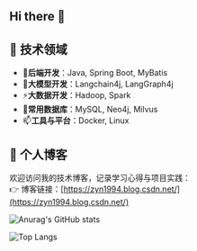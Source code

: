## Hi there 👋

## 💼 技术领域
- 🔭**后端开发**：Java, Spring Boot, MyBatis
- 🔭**大模型开发**：Langchain4j, LangGraph4j
- ⚡**大数据开发**：Hadoop, Spark
- 🌱**常用数据库**：MySQL, Neo4j, Milvus
- 📫**工具与平台**：Docker, Linux

## 📝 个人博客
欢迎访问我的技术博客，记录学习心得与项目实践：  
👉 博客链接：[https://zyn1994.blog.csdn.net/](https://zyn1994.blog.csdn.net/)

![Anurag's GitHub stats](https://github-readme-stats.vercel.app/api?username=daydayup-zyn)

![Top Langs](https://github-readme-stats.vercel.app/api/top-langs/?username=daydayup-zyn)
